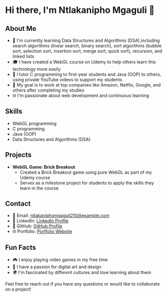# Hi there, I'm Ntlakanipho Mgaguli 👋

## About Me
- 🌱 I'm currently learning Data Structures and Algorithms (DSA),including search algorithms (linear search, binary search), sort algorithms (bubble sort, selection sort, insertion sort, merge sort, quick sort), recursion, and linked lists
- 🎓 I have created a WebGL course on Udemy to help others learn this technology more easily
- 🏫 I tutor C programming to first-year students and Java (OOP) to others, using private YouTube videos to support my students
- 🚀 My goal is to work at top companies like Amazon, Netflix, Google, and others after completing my studies
- 🌐 I'm passionate about web development and continuous learning

## Skills
- WebGL programming
- C programming
- Java (OOP)
- Data Structures and Algorithms (DSA)

## Projects
- **WebGL Game: Brick Breakout**
  - Created a Brick Breakout game using pure WebGL as part of my Udemy course
  - Serves as a milestone project for students to apply the skills they learn in the course

## Contact
- 📧 Email: ntlakaniphomgaguli210@example.com
- 🔗 LinkedIn: [LinkedIn Profile](https://www.linkedin.com/in/ntlakanipho-mgaguli/)
- 🐙 GitHub: [GitHub Profile](https://github.com/2Ntlaks)
- 🌐 Portfolio: [Portfolio Website](https://example.com)

## Fun Facts
- 🎮 I enjoy playing video games in my free time
- 🎨 I have a passion for digital art and design
- 🌍 I'm fascinated by different cultures and love learning about them

Feel free to reach out if you have any questions or would like to collaborate on a project!
